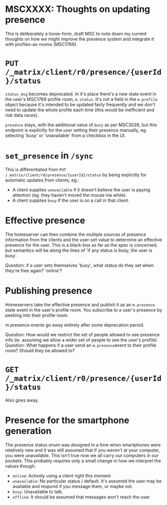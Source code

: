 MSCXXXX: Thoughts on updating presence
======================================

This is deliberately a loose-form, draft MSC to note down my current thoughts
on how we might improve the presence system and integrate it with
profiles-as-rooms (MSC1769).

`PUT /_matrix/client/r0/presence/{userId}/status`
=================================================
`status_msg` becomes deprecated. In it's place there's a new state event in the
user's MSC1769 profile room, `m.status`. It's not a field in the `m.profile`
object because it's intended to be updated fairly frequently and we don't need
to update the whole profile each time (this would be inefficient and risk data
races).

`presence` stays, with the additional value of `busy` as per MSC3026, but this
endpoint is explicitly for the *user* setting their presence manually, eg. selecting
'busy' or 'unavailable' from a checkbox in the UI.

`set_presence` in `/sync`
=========================
This is differentiated from `PUT /_matrix/client/r0/presence/{userId}/status`
by being explicitly for automatic updates from clients, eg.:
 * A client supplies `unavailable` if it doesn't believe the user is paying attention
   (eg. they haven't moved the mouse ina  while).
 * A client supplies `busy` if the user is on a call in that client.

Effective presence
==================
The homeserver can then combine the multiple sources of presence information from
the clients and the user-set value to determine an effective presence for the user.
This is a black-box as far as the spec is concerned, but semantics will be along
the lines of 'if any status is busy, the user is busy`.

Question: if a user sets themselves 'busy', what status do they set when they're
free again? 'online'?

Publishing presence
===================
Homeservers take the effective presence and publish it as an `m.presence` state
event in the user's profile room. You subscribe to a user's presence by peeking
into their profile room.

m.presence events go away entirely after some deprecation period.

Question: How would we restrict the set of people allowed to see presence
   info (ie. assuming we allow a wider set of people to see the user's profile)
Question: What happens if a user send an `m.presence`event to their profile room?
          Should they be allowed to?

`GET /_matrix/client/r0/presence/{userId}/status`
=================================================
Also goes away.

Presence for the smartphone generation
======================================
The presence status enum was designed in a time when smartphones were relatively
new and it was still assumed that if you weren't at your computer, you were
unavailable. This isn't true now we all carry our computers in our pockets.
This probably requires only a small change in how we interpret the values though:
 * `online`: Actively using a client right this moment
 * `unavailable`: No particular status / default. It's assumed the user may be
   available and respond if you message them, or maybe not.
 * `busy`: Unavailable to talk.
 * `offline`: It should be assumed that messages won't reach the user.
